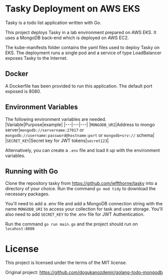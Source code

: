 # Tasky Deployment on AWS EKS

Tasky is a todo list application written with Go. 

This project deploys Tasky in a lab environment prepared on AWS EKS. It uses a MongoDB back-end which is deployed on AWS EC2.

The kube-manifests folder contains the yaml files used to deploy Tasky on EKS. The deployment runs a single pod and a service of type LoadBalancer exposes Tasky to the Internet.

## Docker
A Dockerfile has been provided to run this application.  The default port exposed is 8080.

## Environment Variables
The following environment variables are needed.
|Variable|Purpose|example|
|---|---|---|
|`MONGODB_URI`|Address to mongo server|`mongodb://servername:27017` or `mongodb://username:password@hostname:port` or `mongodb+srv://` schema|
|`SECRET_KEY`|Secret key for JWT tokens|`secret123`|

Alternatively, you can create a `.env` file and load it up with the environment variables.

## Running with Go

Clone the repository tasky from https://github.com/jeffthorne/tasky into a directory of your choice. Run the command `go mod tidy` to download the necessary packages.

You'll need to add a .env file and add a MongoDB connection string with the name `MONGODB_URI` to access your collection for task and user storage.
You'll also need to add `SECRET_KEY` to the .env file for JWT Authentication.

Run the command `go run main.go` and the project should run on `locahost:8080`

# License

This project is licensed under the terms of the MIT license.

Original project: https://github.com/dogukanozdemir/golang-todo-mongodb
